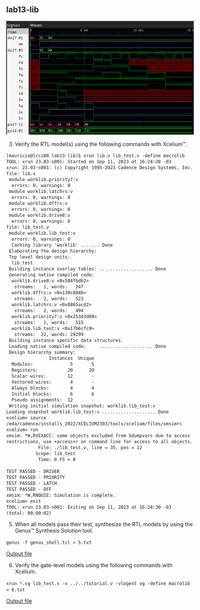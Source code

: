 ## lab13-lib

![13](./13.png)

3. Verify the RTL model(s) using the following commands with Xcelium™.

```
[mauricio@lcci08 lab13-lib]$ xrun lib.v lib_test.v -define macrolib
TOOL: xrun 23.03-s001: Started on Sep 11, 2023 at 16:24:28 -03
xrun: 23.03-s001: (c) Copyright 1995-2023 Cadence Design Systems, Inc.
file: lib.v
 module worklib.priority7:v
  errors: 0, warnings: 0
 module worklib.latchrs:v
  errors: 0, warnings: 0
 module worklib.dffrs:v
  errors: 0, warnings: 0
 module worklib.drive8:v
  errors: 0, warnings: 0
file: lib_test.v
 module worklib.lib_test:v
  errors: 0, warnings: 0
  Caching library 'worklib' ....... Done
 Elaborating the design hierarchy:
 Top level design units:
  lib_test
 Building instance overlay tables: .................... Done
 Generating native compiled code:
  worklib.drive8:v <0x584fbdb2>
   streams:   1, words:   247
  worklib.dffrs:v <0x130c884b>
   streams:   2, words:   521
  worklib.latchrs:v <0x0865acd2>
   streams:   2, words:   494
  worklib.priority7:v <0x25343d09>
   streams:   1, words:   515
  worklib.lib_test:v <0x17b6cfc9>
   streams:  22, words: 29299
 Building instance specific data structures.
 Loading native compiled code:     .................... Done
 Design hierarchy summary:
                Instances  Unique
  Modules:              5       5
  Registers:           20      20
  Scalar wires:        12       -
  Vectored wires:       4       -
  Always blocks:        4       4
  Initial blocks:       6       6
  Pseudo assignments:  12       -
 Writing initial simulation snapshot: worklib.lib_test:v
Loading snapshot worklib.lib_test:v .................... Done
xcelium> source /eda/cadence/installs_2022/XCELIUM2303/tools/xcelium/files/xmsimrc
xcelium> run
xmsim: *W,DVEXACC: some objects excluded from $dumpvars due to access restrictions, use +access+r on command line for access to all objects.
            File: ./lib_test.v, line = 35, pos = 12
           Scope: lib_test
            Time: 0 FS + 0

TEST PASSED - DRIVER
TEST PASSED - PRIORITY
TEST PASSED - LATCH
TEST PASSED - DFF
xmsim: *W,RNQUIE: Simulation is complete.
xcelium> exit
TOOL: xrun 23.03-s001: Exiting on Sep 11, 2023 at 16:24:30 -03  (total: 00:00:02)
```

5. When all models pass their test, synthesize the RTL models by using the Genus™ Synthesis Solution tool.

`genus -f genus_shell.tcl > 5.txt`

[Output file](5.txt)

6. Verify the gate-level models using the following commands with Xcelium.

`xrun *.vg lib_test.v -v ../../tutorial.v -vlogext vg -define macrolib > 6.txt`

[Output file](6.txt)

